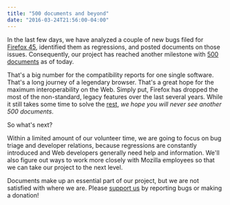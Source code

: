 ```yaml
---
title: "500 documents and beyond"
date: "2016-03-24T21:56:00-04:00"
---
```

In the last few days, we have analyzed a couple of new bugs filed for [Firefox 45](https://www.fxsitecompat.dev/en-CA/releases/45/), identified them as regressions, and posted documents on those issues. Consequently, our project has reached another milestone with [500 documents](https://www.fxsitecompat.dev/en-CA/docs/) as of today.

That's a big number for the compatibility reports for one single software. That's a long journey of a legendary browser. That's a great hope for the maximum interoperability on the Web. Simply put, Firefox has dropped the most of the non-standard, legacy features over the last several years. While it still takes some time to solve the [rest](https://www.fxsitecompat.dev/en-CA/releases/future/), *we hope you will never see another 500 documents*.

So what's next?

Within a limited amount of our volunteer time, we are going to focus on bug triage and developer relations, because regressions are constantly introduced and Web developers generally need help and information. We'll also figure out ways to work more closely with Mozilla employees so that we can take our project to the next level.

Documents make up an essential part of our project, but we are not satisfied with where we are. Please [support us](https://www.fxsitecompat.dev/en-CA/contribute/) by reporting bugs or making a donation!
